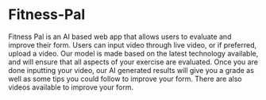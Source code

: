# Fitness-Pal
Fitness Pal is an AI based web app that allows users to evaluate and improve their form. Users can input video through live video, or if preferred, upload a video. Our model is made based on the latest technology available, and will ensure that all aspects of your exercise are evaluated. Once you are done inputting your video, our AI generated results will give you a grade as well as some tips you could follow to improve your form. There are also videos available to improve your form.
